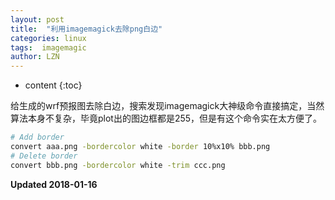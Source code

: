 ```yaml
---
layout: post
title:  "利用imagemagick去除png白边"
categories: linux
tags:  imagemagic
author: LZN
---
```


* content
{:toc}

给生成的wrf预报图去除白边，搜索发现imagemagick大神级命令直接搞定，当然算法本身不复杂，毕竟plot出的图边框都是255，但是有这个命令实在太方便了。
``` bash
# Add border
convert aaa.png -bordercolor white -border 10%x10% bbb.png 
# Delete border
convert bbb.png -bordercolor white -trim ccc.png
```


**Updated 2018-01-16**

